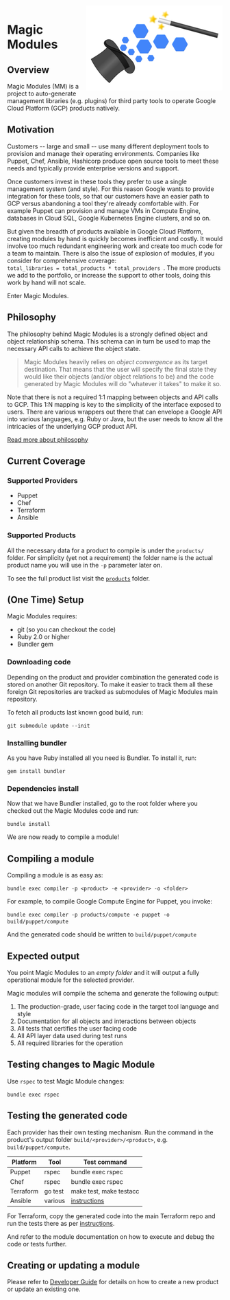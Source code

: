 <img src='mm_logo.png' align='right'>

# Magic Modules


## Overview

Magic Modules (MM) is a project to auto-generate management libraries (e.g.
plugins) for third party tools to operate Google Cloud Platform (GCP) products
natively.


## Motivation

Customers -- large and small -- use many different deployment tools to provision
and manage their operating environments. Companies like Puppet, Chef, Ansible,
Hashicorp produce open source tools to meet these needs and typically provide
enterprise versions and support.

Once customers invest in these tools they prefer to use a single management
system (and style). For this reason Google wants to provide integration for
these tools, so that our customers have an easier path to GCP versus abandoning
a tool they're already comfortable with. For example Puppet can provision and
manage VMs in Compute Engine, databases in Cloud SQL, Google Kubernetes Engine
clusters, and so on.

But given the breadth of products available in Google Cloud Platform, creating
modules by hand is quickly becomes inefficient and costly. It would involve too
much redundant engineering work and create too much code for a team to maintain.
There is also the issue of explosion of modules, if you consider for
comprehensive coverage: <code>
total\_libraries&nbsp;=&nbsp;total\_products&nbsp;\*&nbsp;total\_providers
</code>.
The more products we add to the portfolio, or increase the support to other
tools, doing this work by hand will not scale.

Enter Magic Modules.


## Philosophy

The philosophy behind Magic Modules is a strongly defined object and object
relationship schema. This schema can in turn be used to map the necessary API
calls to achieve the object state.

> Magic Modules heavily relies on *object convergence* as its target
> destination. That means that the user will specify the final state they would
> like their objects (and/or object relations to be) and the code generated by
> Magic Modules will do "whatever it takes" to make it so.

Note that there is not a required 1:1 mapping between objects and API calls to
GCP. This 1:N mapping is key to the simplicity of the interface exposed to
users. There are various wrappers out there that can envelope a Google API into
various languages, e.g. Ruby or Java, but the user needs to know all the
intricacies of the underlying GCP product API.

[Read more about philosophy][philosophy]

## Current Coverage

### Supported Providers

- Puppet
- Chef
- Terraform
- Ansible

### Supported Products

All the necessary data for a product to compile is under the `products/` folder.
For simplicity (yet not a requirement) the folder name is the actual product
name you will use in the `-p` parameter later on.

To see the full product list visit the [`products`](products/) folder.


## (One Time) Setup

Magic Modules requires:

- git (so you can checkout the code)
- Ruby 2.0 or higher
- Bundler gem

### Downloading code

Depending on the product and provider combination the generated code is stored
on another Git repository. To make it easier to track them all these foreign Git
repositories are tracked as submodules of Magic Modules main repository.

To fetch all products last known good build, run:

    git submodule update --init

### Installing bundler

As you have Ruby installed all you need is Bundler. To install it, run:

    gem install bundler

### Dependencies install

Now that we have Bundler installed, go to the root folder where you checked out
the Magic Modules code and run:

    bundle install

We are now ready to compile a module!


## Compiling a module

Compiling a module is as easy as:

    bundle exec compiler -p <product> -e <provider> -o <folder>

For example, to compile Google Compute Engine for Puppet, you invoke:

    bundle exec compiler -p products/compute -e puppet -o build/puppet/compute

And the generated code should be written to `build/puppet/compute`


## Expected output

You point Magic Modules to an _empty folder_ and it will output a fully
operational module for the selected provider.

Magic modules will compile the schema and generate the following output:

1. The production-grade, user facing code in the target tool language and style
2. Documentation for all objects and interactions between objects
3. All tests that certifies the user facing code
4. All API layer data used during test runs
5. All required libraries for the operation


## Testing changes to Magic Module

Use `rspec` to test Magic Module changes:

    bundle exec rspec


## Testing the generated code

Each provider has their own testing mechanism. Run the command in the product's
output folder `build/<provider>/<product>`, e.g. `build/puppet/compute`.

Platform  | Tool    | Test command
----------|---------|--------------
Puppet    | rspec   | bundle exec rspec
Chef      | rspec   | bundle exec rspec
Terraform | go test | make test, make testacc
Ansible   | various | [instructions](https://docs.ansible.com/ansible/2.3/dev_guide/testing.html)


For Terraform, copy the generated code into the main Terraform repo and run the
tests there as per [instructions](https://github.com/terraform-providers/terraform-provider-google#developing-the-provider).

And refer to the module documentation on how to execute and debug the code or
tests further.


## Creating or updating a module

Please refer to [Developer Guide][developer] for details on how to create a new
product or update an existing one.


[developer]: DEVELOPER.md
[philosophy]: docs/philosophy.md

